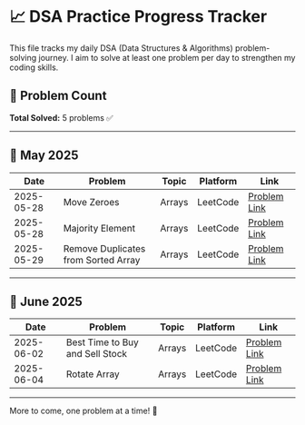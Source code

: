# 📈 DSA Practice Progress Tracker

This file tracks my daily DSA (Data Structures & Algorithms) problem-solving journey. I aim to solve at least one problem per day to strengthen my coding skills.

## 🔢 Problem Count

**Total Solved:** 5 problems ✅

---

## 📅 May 2025

| Date       | Problem                             | Topic  | Platform | Link                                                                               |
| ---------- | ----------------------------------- | ------ | -------- | ---------------------------------------------------------------------------------- |
| 2025-05-28 | Move Zeroes                         | Arrays | LeetCode | [Problem Link](https://leetcode.com/problems/move-zeroes/description/)             |
| 2025-05-28 | Majority Element                    | Arrays | LeetCode | [Problem Link](https://leetcode.com/problems/majority-element/)                    |
| 2025-05-29 | Remove Duplicates from Sorted Array | Arrays | LeetCode | [Problem Link](https://leetcode.com/problems/remove-duplicates-from-sorted-array/) |

---

## 📅 June 2025

| Date       | Problem                         | Topic  | Platform | Link                                                                           |
| ---------- | ------------------------------- | ------ | -------- | ------------------------------------------------------------------------------ |
| 2025-06-02 | Best Time to Buy and Sell Stock | Arrays | LeetCode | [Problem Link](https://leetcode.com/problems/best-time-to-buy-and-sell-stock/) |
| 2025-06-04 | Rotate Array                    | Arrays | LeetCode | [Problem Link](https://leetcode.com/problems/rotate-array/)                    |

---

More to come, one problem at a time! 💪
